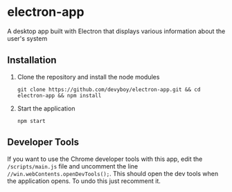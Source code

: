 # electron-app
A desktop app built with Electron that displays various information about the user's system

## Installation
1. Clone the repository and install the node modules

   `git clone https://github.com/devyboy/electron-app.git && cd electron-app && npm install`
2. Start the application

   `npm start`
## Developer Tools
If you want to use the Chrome developer tools with this app, edit the `/scripts/main.js` file and uncomment the line `//win.webContents.openDevTools();`. This should open the dev tools when the application opens. To undo this just recomment it.  
